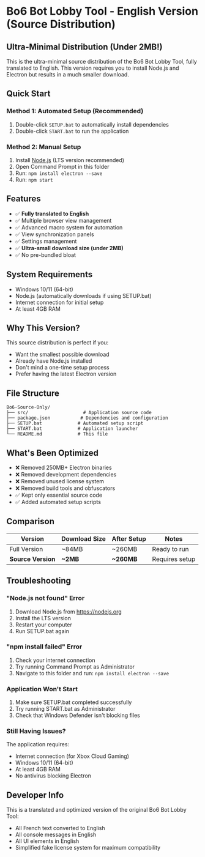 # Bo6 Bot Lobby Tool - English Version (Source Distribution)

## Ultra-Minimal Distribution (Under 2MB!)

This is the ultra-minimal source distribution of the Bo6 Bot Lobby Tool, fully translated to English. This version requires you to install Node.js and Electron but results in a much smaller download.

## Quick Start

### Method 1: Automated Setup (Recommended)
1. Double-click `SETUP.bat` to automatically install dependencies
2. Double-click `START.bat` to run the application

### Method 2: Manual Setup
1. Install [Node.js](https://nodejs.org) (LTS version recommended)
2. Open Command Prompt in this folder
3. Run: `npm install electron --save`
4. Run: `npm start`

## Features
- ✅ **Fully translated to English**
- ✅ Multiple browser view management
- ✅ Advanced macro system for automation
- ✅ View synchronization panels
- ✅ Settings management
- ✅ **Ultra-small download size (under 2MB)**
- ✅ No pre-bundled bloat

## System Requirements
- Windows 10/11 (64-bit)
- Node.js (automatically downloads if using SETUP.bat)
- Internet connection for initial setup
- At least 4GB RAM

## Why This Version?
This source distribution is perfect if you:
- Want the smallest possible download
- Already have Node.js installed
- Don't mind a one-time setup process
- Prefer having the latest Electron version

## File Structure
```
Bo6-Source-Only/
├── src/                    # Application source code
├── package.json           # Dependencies and configuration
├── SETUP.bat             # Automated setup script
├── START.bat             # Application launcher
└── README.md             # This file
```

## What's Been Optimized
- ❌ Removed 250MB+ Electron binaries
- ❌ Removed development dependencies
- ❌ Removed unused license system
- ❌ Removed build tools and obfuscators
- ✅ Kept only essential source code
- ✅ Added automated setup scripts

## Comparison
| Version | Download Size | After Setup | Notes |
|---------|---------------|-------------|--------|
| Full Version | ~84MB | ~260MB | Ready to run |
| **Source Version** | **~2MB** | **~260MB** | Requires setup |

## Troubleshooting

### "Node.js not found" Error
1. Download Node.js from https://nodejs.org
2. Install the LTS version
3. Restart your computer
4. Run SETUP.bat again

### "npm install failed" Error
1. Check your internet connection
2. Try running Command Prompt as Administrator
3. Navigate to this folder and run: `npm install electron --save`

### Application Won't Start
1. Make sure SETUP.bat completed successfully
2. Try running START.bat as Administrator
3. Check that Windows Defender isn't blocking files

### Still Having Issues?
The application requires:
- Internet connection (for Xbox Cloud Gaming)
- Windows 10/11 (64-bit)
- At least 4GB RAM
- No antivirus blocking Electron

## Developer Info
This is a translated and optimized version of the original Bo6 Bot Lobby Tool:
- All French text converted to English
- All console messages in English
- All UI elements in English
- Simplified fake license system for maximum compatibility
